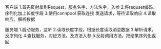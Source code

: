 客户端
1.首先反射拿到Request，服务名字，方法名字，入参
2.将requset编码，序列化加上长度字段
3.使用connpool 获取连接 发送请求，等待读取响应
4.读取响应，解析数据

服务端
1.启动服务，监听
2.读取长度字段，根据长度读取消息数据
3.解析请求，反序列化
4.查找服务，对应方法，及方法入参
5.反射调用方法，把结果序列化返回